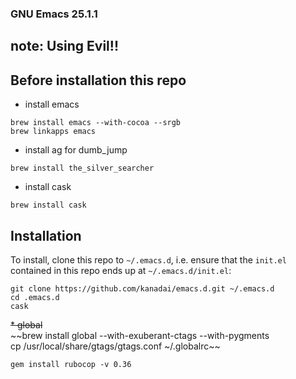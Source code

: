 ### GNU Emacs 25.1.1
## note: Using Evil!!

## Before installation this repo
* install emacs
```
brew install emacs --with-cocoa --srgb
brew linkapps emacs
```
* install ag for dumb_jump
```
brew install the_silver_searcher
```

* install cask
```
brew install cask
```

## Installation

To install, clone this repo to `~/.emacs.d`, i.e. ensure that the
`init.el` contained in this repo ends up at `~/.emacs.d/init.el`:

```
git clone https://github.com/kanadai/emacs.d.git ~/.emacs.d
cd .emacs.d
cask
```

~~* global~~  
~~brew install global --with-exuberant-ctags --with-pygments  
cp /usr/local/share/gtags/gtags.conf ~/.globalrc~~  

```
gem install rubocop -v 0.36 
```
